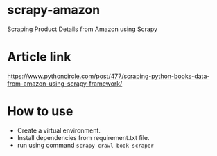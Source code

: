 # scrapy-amazon
Scraping Product Details from Amazon using Scrapy

# Article link
https://www.pythoncircle.com/post/477/scraping-python-books-data-from-amazon-using-scrapy-framework/

# How to use
- Create a virtual environment.
- Install dependencies from requirement.txt file.
- run using command `scrapy crawl book-scraper`
